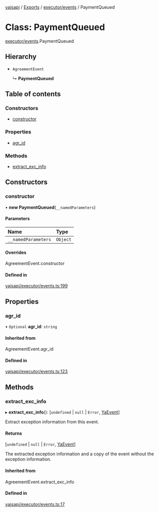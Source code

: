 [yajsapi](../README.md) / [Exports](../modules.md) / [executor/events](../modules/executor_events.md) / PaymentQueued

# Class: PaymentQueued

[executor/events](../modules/executor_events.md).PaymentQueued

## Hierarchy

- `AgreementEvent`

  ↳ **PaymentQueued**

## Table of contents

### Constructors

- [constructor](executor_events.paymentqueued.md#constructor)

### Properties

- [agr\_id](executor_events.paymentqueued.md#agr_id)

### Methods

- [extract\_exc\_info](executor_events.paymentqueued.md#extract_exc_info)

## Constructors

### constructor

• **new PaymentQueued**(`__namedParameters`)

#### Parameters

| Name | Type |
| :------ | :------ |
| `__namedParameters` | `Object` |

#### Overrides

AgreementEvent.constructor

#### Defined in

[yajsapi/executor/events.ts:199](https://github.com/golemfactory/yajsapi/blob/8f42a91/yajsapi/executor/events.ts#L199)

## Properties

### agr\_id

• `Optional` **agr\_id**: `string`

#### Inherited from

AgreementEvent.agr\_id

#### Defined in

[yajsapi/executor/events.ts:123](https://github.com/golemfactory/yajsapi/blob/8f42a91/yajsapi/executor/events.ts#L123)

## Methods

### extract\_exc\_info

▸ **extract_exc_info**(): [`undefined` \| ``null`` \| `Error`, [YaEvent](executor_events.yaevent.md)]

Extract exception information from this event.

#### Returns

[`undefined` \| ``null`` \| `Error`, [YaEvent](executor_events.yaevent.md)]

The extracted exception information and a copy of the event without the exception information.

#### Inherited from

AgreementEvent.extract\_exc\_info

#### Defined in

[yajsapi/executor/events.ts:17](https://github.com/golemfactory/yajsapi/blob/8f42a91/yajsapi/executor/events.ts#L17)
